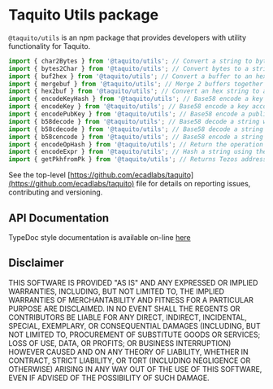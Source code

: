 # Taquito Utils package

`@taquito/utils` is an npm package that provides developers with utility functionality for Taquito. 

```ts
import { char2Bytes } from '@taquito/utils'; // Convert a string to bytes
import { bytes2Char } from '@taquito/utils'; // Convert bytes to a string
import { buf2hex } from '@taquito/utils'; // Convert a buffer to an hex string
import { mergebuf } from '@taquito/utils'; // Merge 2 buffers together
import { hex2buf } from '@taquito/utils'; // Convert an hex string to a Uint8Array
import { encodeKeyHash } from '@taquito/utils'; // Base58 encode a key hash according to its prefix
import { encodeKey } from '@taquito/utils'; // Base58 encode a key according to its prefix
import { encodePubKey } from '@taquito/utils'; // Base58 encode a public key using predefined prefix
import { b58decode } from '@taquito/utils'; // Base58 decode a string with predefined prefix
import { b58cdecode } from '@taquito/utils'; // Base58 decode a string and remove the prefix from it 
import { b58cencode } from '@taquito/utils'; // Base58 encode a string or a Uint8Array and append a prefix to it
import { encodeOpHash } from '@taquito/utils'; // Return the operation hash of a signed operation
import { encodeExpr } from '@taquito/utils'; // Hash a string using the BLAKE2b algorithm, base58 encode the hash obtained and appends the prefix 'expr' to it
import { getPkhfromPk } from '@taquito/utils'; // Returns Tezos address (PKH) of a given Public Key
```

See the top-level [https://github.com/ecadlabs/taquito](https://github.com/ecadlabs/taquito) file for details on reporting issues, contributing and versioning.

## API Documentation

TypeDoc style documentation is available on-line [here](https://tezostaquito.io/typedoc/modules/_taquito_utils.html)

## Disclaimer

THIS SOFTWARE IS PROVIDED "AS IS" AND ANY EXPRESSED OR IMPLIED WARRANTIES, INCLUDING, BUT NOT LIMITED TO, THE IMPLIED WARRANTIES OF MERCHANTABILITY AND FITNESS FOR A PARTICULAR PURPOSE ARE DISCLAIMED. IN NO EVENT SHALL THE REGENTS OR CONTRIBUTORS BE LIABLE FOR ANY DIRECT, INDIRECT, INCIDENTAL, SPECIAL, EXEMPLARY, OR CONSEQUENTIAL DAMAGES (INCLUDING, BUT NOT LIMITED TO, PROCUREMENT OF SUBSTITUTE GOODS OR SERVICES; LOSS OF USE, DATA, OR PROFITS; OR BUSINESS INTERRUPTION) HOWEVER CAUSED AND ON ANY THEORY OF LIABILITY, WHETHER IN CONTRACT, STRICT LIABILITY, OR TORT (INCLUDING NEGLIGENCE OR OTHERWISE) ARISING IN ANY WAY OUT OF THE USE OF THIS SOFTWARE, EVEN IF ADVISED OF THE POSSIBILITY OF SUCH DAMAGE.